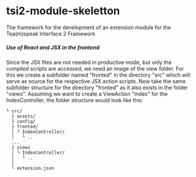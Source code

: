 # tsi2-module-skeletton
The framework for the development of an extension module for the Tea(m)speak Interface 2 Framework

##### Use of React and JSX in the frontend
Since the JSX files are not needed in productive mode, but only the compiled scripts are accessed, we need an image of the view folder. For this we create a subfolder named "fronted" in the directory "src" which will serve as source for the respective JSX action scripts. Now take the same subfolder structure for the directory "fronted" as it also exists in the folder "views". Assuming we want to create a ViewAction "index" for the IndexController, the folder structure would look like this:

```
└ src/
  ├ assets/
  ├ config/
  ├ fronted/
  │ └ IndexController/
  │   └ ..
  ...
  ├ views
  │ └ IndexController/
  │   └ ..
  │
  └ extension.json
```